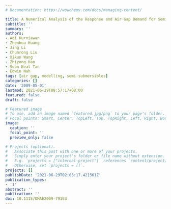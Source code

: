 ```yaml
---
# Documentation: https://wowchemy.com/docs/managing-content/

title: A Numerical Analysis of the Response and Air Gap Demand for Semi-Submersibles
subtitle: ''
summary: ''
authors:
- Adi Kurniawan
- Zhenhua Huang
- Jing Li
- Chunrong Liu
- Xikun Wang
- Zhiyong Hao
- Soon Keat Tan
- Edwin Nah
tags: [air gap, modelling, semi-submersibles]
categories: []
date: '2009-05-01'
lastmod: 2021-06-29T09:57:17+08:00
featured: false
draft: false

# Featured image
# To use, add an image named `featured.jpg/png` to your page's folder.
# Focal points: Smart, Center, TopLeft, Top, TopRight, Left, Right, BottomLeft, Bottom, BottomRight.
image:
  caption: ''
  focal_point: ''
  preview_only: false

# Projects (optional).
#   Associate this post with one or more of your projects.
#   Simply enter your project's folder or file name without extension.
#   E.g. `projects = ["internal-project"]` references `content/project/deep-learning/index.md`.
#   Otherwise, set `projects = []`.
projects: []
publishDate: '2021-06-29T02:03:17.421561Z'
publication_types:
- '1'
abstract: ''
publication: ''
doi: 10.1115/OMAE2009-79163
---
```

